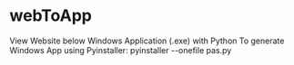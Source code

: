 # webToApp
View Website below Windows Application (.exe) with Python
To generate Windows App using Pyinstaller: pyinstaller --onefile pas.py
